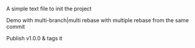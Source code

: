 A simple text file to init the project

Demo with multi-branch|multi rebase with multiple rebase from the same commit

Publish v1.0.0 & tags it
